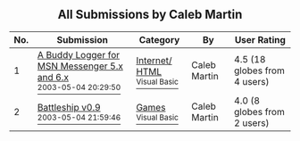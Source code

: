 ﻿<div align="center">

## All Submissions by Caleb Martin

</div>

No.  | Submission | Category | By   | User Rating
---- | ---------- | -------- | ---- | -----------
1 | [A Buddy Logger for MSN Messenger 5\.x and 6\.x<br /><sup>2003-05-04 20:29:50</sup>](https://github.com/Planet-Source-Code/caleb-martin-a-buddy-logger-for-msn-messenger-5-x-and-6-x__1-45260) | [Internet/ HTML<br /><sup>Visual Basic</sup>](../ByCategory/internet-html__1-34.md) | Caleb Martin | 4.5 (18 globes from 4 users)
2 | [Battleship v0\.9<br /><sup>2003-05-04 21:59:46</sup>](https://github.com/Planet-Source-Code/caleb-martin-battleship-v0-9__1-45265) | [Games<br /><sup>Visual Basic</sup>](../ByCategory/games__1-38.md) | Caleb Martin | 4.0 (8 globes from 2 users)
